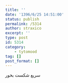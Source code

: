 ```yaml
---
title: ''
date: '1396/6/25 14:51:00'
status: publish
permalink: /5314
author: straxico
excerpt: ''
type: post
id: 5314
category:
    - tytomood
tag: []
post_format: []
---
```

سریع شکست بخور